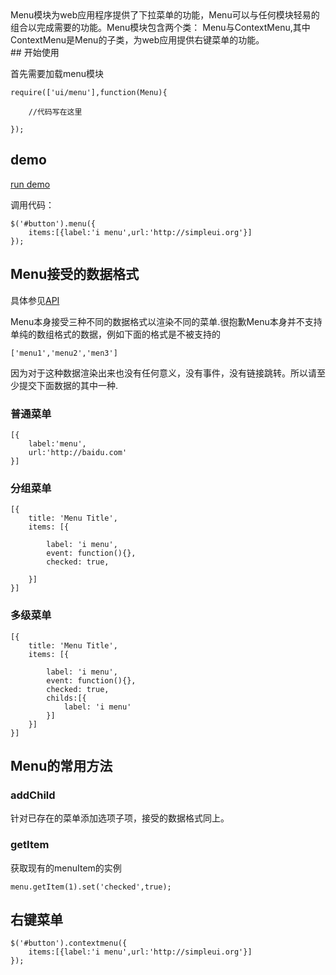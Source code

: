 <div class="description">
	Menu模块为web应用程序提供了下拉菜单的功能，Menu可以与任何模块轻易的组合以完成需要的功能。Menu模块包含两个类：
	Menu与ContextMenu,其中ContextMenu是Menu的子类，为web应用提供右键菜单的功能。
</div>
## 开始使用

首先需要加载menu模块
	
	require(['ui/menu'],function(Menu){
		
		//代码写在这里
		
	});

## demo

<a class="J-dialog btn" href="/demo/menu.html">run demo</a>

调用代码：
	
	$('#button').menu({
		items:[{label:'i menu',url:'http://simpleui.org'}]
	});

## Menu接受的数据格式

具体参见<a href="http://simpleui.org/api/classes/Simple.Menu.html">API</a>

Menu本身接受三种不同的数据格式以渲染不同的菜单.很抱歉Menu本身并不支持单纯的数组格式的数据，例如下面的格式是不被支持的

	['menu1','menu2','men3']
	
因为对于这种数据渲染出来也没有任何意义，没有事件，没有链接跳转。所以请至少提交下面数据的其中一种.

### 普通菜单

	[{
		label:'menu',
		url:'http://baidu.com'
	}]

### 分组菜单

	[{
		title: 'Menu Title',
		items: [{
		
			label: 'i menu',
			event: function(){},
			checked: true,
		   
		}]
	}]
	
### 多级菜单
	
	[{
		title: 'Menu Title',
		items: [{
		
			label: 'i menu',
			event: function(){},
			checked: true,
		    childs:[{
				label: 'i menu'
			}]
		}]
	}]


## Menu的常用方法

### addChild

针对已存在的菜单添加选项子项，接受的数据格式同上。

### getItem

获取现有的menuItem的实例

	menu.getItem(1).set('checked',true);

## 右键菜单

	$('#button').contextmenu({
		items:[{label:'i menu',url:'http://simpleui.org'}]
	});


<script src="http://simpleui.org/demo/menu.js">
</script>

	
	
	
	



